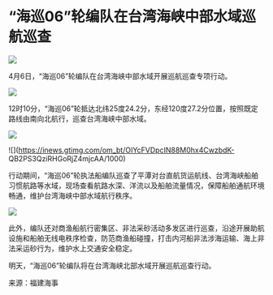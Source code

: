 # “海巡06”轮编队在台湾海峡中部水域巡航巡查

![](https://inews.gtimg.com/om_bt/OumlO3aYiQTswXFqZfWTjvMWdvyMdBqcZwe6LjctAgsYMAA/1000)

4月6日，“海巡06”轮编队在台湾海峡中部水域开展巡航巡查专项行动。

![](https://inews.gtimg.com/om_bt/OpYXeBmo6Siv35NEc4BIK8qVH53BRI5ph2B7ITB0TCBcEAA/1000)

12时10分，“海巡06”轮抵达北纬25度24.2分，东经120度27.2分位置，按照既定路线由南向北航行，巡查台湾海峡中部水域。

![](https://inews.gtimg.com/om_bt/OI3HA1PbLoTE46IKeFOcD1sO5s5x-HadImsy6y1pvTT3MAA/1000)

![](https://inews.gtimg.com/om_bt/OIYcFVDpcIN88M0hx4CwzbdK-
QB2PS3QziRHGoRjZ4mjcAA/1000)

行动期间，“海巡06”轮执法船编队巡查了平潭对台直航货运航线、台湾海峡船舶习惯航路等水域，现场查看航路水深、洋流以及船舶流量情况，保障船舶通航环境畅通，维护台湾海峡中部水域航行秩序。

![](https://inews.gtimg.com/om_bt/OuV-O2jAm4ChRrDYlp7NqoZcmGw791YcflQiakIS2uyxcAA/1000)

此外，编队还对商渔船航行密集区、非法采砂活动多发区进行巡查，沿途开展助航设施和船舶无线电秩序检查，防范商渔船碰撞，打击内河船非法涉海运输、海上非法采运砂行为，维护水上交通安全稳定。

明天，“海巡06”轮编队将在台湾海峡北部水域开展巡航巡查行动。

来源：福建海事

